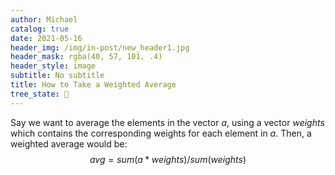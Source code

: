 ```yaml
---
author: Michael
catalog: true
date: 2021-05-16
header_img: /img/in-post/new_header1.jpg
header_mask: rgba(40, 57, 101, .4)
header_style: image
subtitle: No subtitle
title: How to Take a Weighted Average
tree_state: 🌱
---
```


Say we want to average the elements in the vector $a$, using a vector $weights$ which contains the corresponding weights for each element in $a$. Then, a weighted average would be:
$$avg = sum(a * weights) / sum(weights) $$